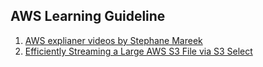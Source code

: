 ## AWS Learning Guideline
1. [AWS explianer videos by Stephane Mareek](https://youtube.com/playlist?list=PLt1SIbA8guuvvqyRA7BJMrSVtsrGD8fvo)
2. [Efficiently Streaming a Large AWS S3 File via S3 Select](https://dev.to/idrisrampurawala/efficiently-streaming-a-large-aws-s3-file-via-s3-select-4on)
